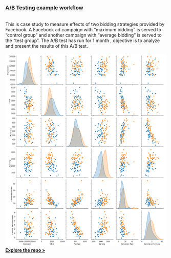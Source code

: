    <!-- ############################################# -->
  
  <h3 align="left">
  <a href="https://github.com/SiarheiThor/data_related_projects/tree/main/A_B%20testing"><strong> A/B Testing example workflow </strong></a>
</h3>   
 

 <p align="left">
    <br />
    This is case study to measure effects of two bidding strategies provided by Facebook. A Facebook ad campaign with “maximum bidding” is served to “control group” and another campaign with “average bidding” is served to the “test group”. The A/B test has run for 1 month , objective is to analyze and present the results of this A/B test.
    <br />
    <br />
    <img src="https://github.com/SiarheiThor/data_related_projects/blob/main/A_B%20testing/Screenshot%20from%202023-05-23%2016-42-09.png" alt="Map"  height="600">
    <br />
    <a href="https://github.com/SiarheiThor/data_related_projects/tree/main/A_B%20testing"><strong>Explore the repo »</strong></a>
    <br />
 </p> 

  <!-- ############################################# -->
